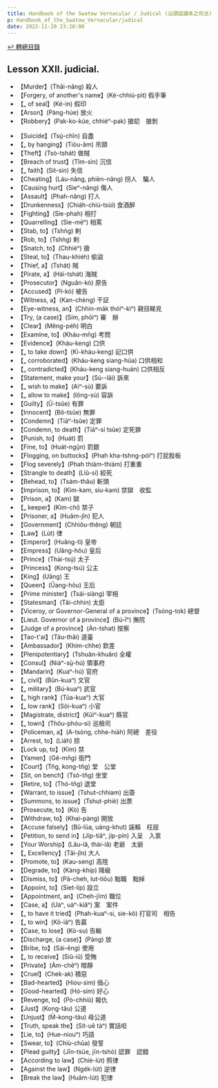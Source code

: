 ```yaml
---
title: Handbook of the Swatow Vernacular / Judical (汕頭話讀本之司法)
p: Handbook_of_the_Swatow_Vernacular/judical
date: 2022-11-20 23:28:00
---
```


[↩️ 轉總目錄](/Handbook_of_the_Swatow_Vernacular)

## Lesson XXII. judicial.

* 【Murder】(Thâi-nâng) 殺人
* 【Forgery, of another's name】(Ké-chhiú-pit) 假手筆
* 【„ of seal】(Ké-ìn) 假印
* 【Arson】(Pàng-húe) 放火
* 【Robbery】(Pak-ko-kúe, chhiéⁿ-pak) 搶刧　搶剝
<!--more-->
* 【Suicide】(Tsṳ̃-chĩn) 自盡
* 【„ by hanging】(Tiòu-ãm) 吊頸
* 【Theft】(Tsò-tshát) 做賊
* 【Breach of trust】(Tîm-sìn) 沉信
* 【„ faith】(Sit-sìn) 失信
* 【Cheating】(Láu-nâng, phièn-nâng) 拐人　騙人
* 【Causing hurt】(Sieⁿ-nâng) 傷人
* 【Assault】(Phah-nâng) 打人
* 【Drunkenness】(Chiáh-chiú-tsùi) 食酒醉
* 【Fighting】(Sie-phah) 相打
* 【Quarrelling】(Sie-mēⁿ) 相罵
* 【Stab, to】(Tshǹg) 剌
* 【Rob, to】(Tshǹg) 剌
* 【Snatch, to】(Chhiéⁿ) 搶
* 【Steal, to】(Thau-khiéh) 偷盜
* 【Thief, a】(Tshát) 賊
* 【Pirate, a】(Hái-tshát) 海賊
* 【Prosecutor】(Nguân-kò) 原告
* 【Accused】(Pĩ-kò) 被告
* 【Witness, a】(Kan-chèng) 干証
* 【Eye-witness, an】(Chhin-mák thóiⁿ-kìⁿ) 親目睇見
* 【Try, (a case)】(Sím, phōiⁿ) 審　辦
* 【Clear】(Mêng-péh) 明白
* 【Examine, to】(Kháu-mn̄g) 考問
* 【Evidence】(Kháu-keng) 口供
* 【„ to take down】(Kì-kháu-keng) 記口供
* 【„ corroborated】(Kháu-keng siang-hûa) 口供相和
* 【„ contradicted】(Kháu-keng siang-huán) 口供相反
* 【Statement, make your】(Sú--lâi) 訴來
* 【„ wish to make】(Aìⁿ-sù) 要訴
* 【„ allow to make】(Iông-sù) 容訴
* 【Guilty】(Ũ-tsũe) 有罪
* 【Innocent】(Bô-tsũe) 無罪
* 【Condemn】(Tiāⁿ-tsũe) 定罪
* 【Condemn, to death】(Tiāⁿ-sí tsũe) 定死罪
* 【Punish, to】(Huát) 罰
* 【Fine, to】(Huát-ngṳ̂n) 罰銀
* 【Flogging, on buttocks】(Phah kha-tshng-póiⁿ) 打屁股板
* 【Flog severely】(Phah thiám-thiám) 打重重
* 【Strangle to death】(Liû-sí) 絞死
* 【Behead, to】(Tsám-thâu) 斬頭
* 【Imprison, to】(Kìm-kam, siu-kam) 禁獄　收監
* 【Prison, a】(Kam) 獄
* 【„ keeper】(Kìm-chí) 禁子
* 【Prisoner, a】(Huãm-jîn) 犯人
* 【Government】(Chhiôu-thêng) 朝廷
* 【Law】(Lút) 律
* 【Emperor】(Huâng-tì) 皇帝
* 【Empress】(Uâng-hõu) 皇后
* 【Prince】(Thài-tsṳ́) 太子
* 【Princess】(Kong-tsú) 公主
* 【King】(Uâng) 王
* 【Queen】(Ûang-hõu) 王后
* 【Prime minister】(Tsái-siàng) 宰相
* 【Statesman】(Tãi-chhin) 太臣
* 【Viceroy, or Governor-General of a province】(Tsóng-tok) 總督
* 【Lieut. Governor of a province】(Bú-īⁿ) 撫院
* 【Judge of a province】(Àn-tshat) 按察
* 【Tao-t'ai】(Tãu-thâi) 道臺
* 【Ambassador】(Khim-chhe) 欽差
* 【Plenipotentiary】(Tshuân-khuân) 全權
* 【Consul】(Niáⁿ-sṳ̄-hú) 領事府
* 【Mandarin】(Kuaⁿ-hú) 官府
* 【„ civil】(Bûn-kuaⁿ) 文官
* 【„ military】(Bú-kuaⁿ) 武官
* 【„ high rank】(Tūa-kuaⁿ) 大官
* 【„ low rank】(Sòi-kuaⁿ) 小官
* 【Magistrate, district】(Kūiⁿ-kuaⁿ) 縣官
* 【„ town】(Thôu-phóu-si) 巡檢司
* 【Policeman, a】(A-tsóng, chhe-hiáh) 阿總　差役
* 【Arrest, to】(Liáh) 掠
* 【Lock up, to】(Kìm) 禁
* 【Yamen】(Gê-mn̂g) 衙門
* 【Court】(Tn̂g, kong-tn̂g) 堂　公堂
* 【Sit, on bench】(Tsõ-tn̂g) 坐堂
* 【Retire, to】(Thó-tn̂g) 退堂
* 【Warrant, to issue】(Tshut-chhiam) 出簽
* 【Summons, to issue】(Tshut-phiè) 出票
* 【Prosecute, to】(Kò) 告
* 【Withdraw, to】(Khai-pàng) 開放
* 【Accuse falsely】(Bū-lūa, uáng-khut) 誣賴　枉屈
* 【Petition, to send in】(Jíp-tiâⁿ, jíp-pín) 入呈　入禀
* 【Your Worship】(Lãu-iâ, thài-iâ) 老爺　太爺
* 【„ Excellency】(Tãi-jîn) 大人
* 【Promote, to】(Kau-seng) 高陞
* 【Degrade, to】(Kàng-khip) 降級
* 【Dismiss, to】(Pã-cheh, lut-tiōu) 黜職　黜掉
* 【Appoint, to】(Siet-líp) 設立
* 【Appointment, an】(Cheh-jĩm) 職位
* 【Case, a】(Uàⁿ, uàⁿ-kiãⁿ) 案　案件
* 【„ to have it tried】(Phah-kuaⁿ-si, sie-kõ) 打官司　相告
* 【„ to win】(Kõ-iâⁿ) 告贏
* 【Case, to lose】(Kò-su) 告輸
* 【Discharge, (a case)】(Pàng) 放
* 【Bribe, to】(Sái-ēng) 使用
* 【„ to receive】(Siũ-iũ) 受賄
* 【Private】(Àm-chẽⁿ) 暗靜
* 【Cruel】(Chek-ak) 積惡
* 【Bad-hearted】(Hiou-sim) 僥心
* 【Good-hearted】(Hó-sim) 好心
* 【Revenge, to】(Pò-chhiû) 報仇
* 【Just】(Kong-tãu) 公道
* 【Unjust】(M̄-kong-tãu) 毋公道
* 【Truth, speak the】(Sít-uē tàⁿ) 實話呾
* 【Lie, to】(Hue-niouⁿ) 巧語
* 【Swear, to】(Chiù-chūa) 發誓
* 【Plead guilty】(Jīn-tsũe, jīn-tshò) 認罪　認錯
* 【According to law】(Chiè-lút) 照律
* 【Against the law】(Ngék-lút) 逆律
* 【Break the law】(Huãm-lút) 犯律
